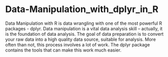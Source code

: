 # Data-Manipulation_with_dplyr_in_R
Data Manipulation with R is data wrangling with one of the most powerful R packages - dplyr. Data manipulation is a vital data analysis skill – actually, it is the foundation of data analysis.  The goal of data preparation is to convert your raw data into a high quality data source, suitable for analysis. More often than not, this process involves a lot of work. The dplyr package contains the tools that can make this work much easier.
